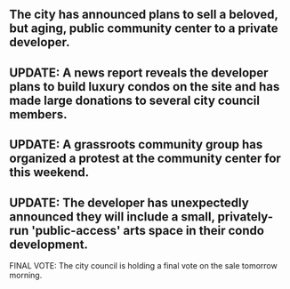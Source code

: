 The city has announced plans to sell a beloved, but aging, public community center to a private developer.
---
UPDATE: A news report reveals the developer plans to build luxury condos on the site and has made large donations to several city council members.
---
UPDATE: A grassroots community group has organized a protest at the community center for this weekend.
---
UPDATE: The developer has unexpectedly announced they will include a small, privately-run 'public-access' arts space in their condo development.
---
FINAL VOTE: The city council is holding a final vote on the sale tomorrow morning.
